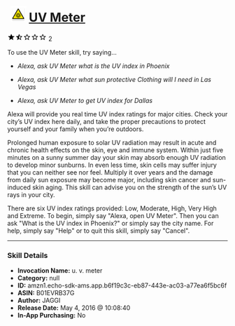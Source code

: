 # &nbsp;<img src="skill_icon" alt="UV Meter icon" width="36"> [UV Meter](http://alexa.amazon.com/#skills/amzn1.echo-sdk-ams.app.b6f19c3c-eb87-443e-ac03-a77ea6f5bc6f)
![1.5 stars](../../images/ic_star_black_18dp_1x.png)![1.5 stars](../../images/ic_star_half_black_18dp_1x.png)![1.5 stars](../../images/ic_star_border_black_18dp_1x.png)![1.5 stars](../../images/ic_star_border_black_18dp_1x.png)![1.5 stars](../../images/ic_star_border_black_18dp_1x.png) 2

To use the UV Meter skill, try saying...

* *Alexa, ask UV Meter what is the UV index in Phoenix*

* *Alexa, ask UV Meter what sun protective Clothing will I need in Las Vegas*

* *Alexa, ask UV Meter to get UV index for Dallas*

Alexa will provide you real time UV index ratings for major cities. Check your city’s UV index here daily, and take the proper precautions to protect yourself and your family when you’re outdoors. 

Prolonged human exposure to solar UV radiation may result in acute and chronic health effects on the skin, eye and immune system. Within just five minutes on a sunny summer day your skin may absorb enough UV radiation to develop minor sunburns. In even less time, skin cells may suffer injury that you can neither see nor feel. Multiply it over years and the damage from daily sun exposure may become major, including skin cancer and sun-induced skin aging. This skill can advise you on the strength of the sun’s UV rays in your city.

There are six UV index ratings provided: Low, Moderate, High, Very High and Extreme. To begin, simply say "Alexa, open UV Meter". Then you can ask "What is the UV index in Phoenix?" or simply say the city name. For help, simply say "Help" or to quit this skill, simply say "Cancel".

***

### Skill Details

* **Invocation Name:** u. v. meter
* **Category:** null
* **ID:** amzn1.echo-sdk-ams.app.b6f19c3c-eb87-443e-ac03-a77ea6f5bc6f
* **ASIN:** B01EVRB37G
* **Author:** JAGGI
* **Release Date:** May 4, 2016 @ 10:08:40
* **In-App Purchasing:** No
